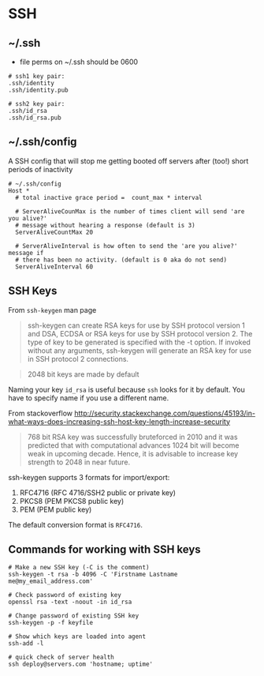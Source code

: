 # SSH

## ~/.ssh

* file perms on ~/.ssh should be 0600

```
# ssh1 key pair:
.ssh/identity
.ssh/identity.pub

# ssh2 key pair:
.ssh/id_rsa
.ssh/id_rsa.pub
```

## ~/.ssh/config

A SSH config that will stop me getting booted off servers after (too!) short periods of inactivity

```
# ~/.ssh/config
Host *
  # total inactive grace period =  count_max * interval

  # ServerAliveCounMax is the number of times client will send 'are you alive?'
  # message without hearing a response (default is 3)
  ServerAliveCountMax 20

  # ServerAliveInterval is how often to send the 'are you alive?' message if
  # there has been no activity. (default is 0 aka do not send)
  ServerAliveInterval 60
```

## SSH Keys

From `ssh-keygen` man page

> ssh-keygen can create RSA keys for use by SSH protocol version 1 and DSA,
> ECDSA or RSA keys for use by SSH protocol version 2.  The type of key to be
> generated is specified with the -t option.  If invoked without any arguments,
> ssh-keygen will generate an RSA key for use in SSH protocol 2 connections.

> 2048 bit keys are made by default

Naming your key `id_rsa` is useful because `ssh` looks for it by default. You
have to specify name if you use a different name.

From stackoverflow http://security.stackexchange.com/questions/45193/in-what-ways-does-increasing-ssh-host-key-length-increase-security

> 768 bit RSA key was successfully bruteforced in 2010 and it was predicted
> that with computational advances 1024 bit will become weak in upcoming
> decade. Hence, it is advisable to increase key strength to 2048 in near
> future.


ssh-keygen supports 3 formats for import/export:

1. RFC4716 (RFC 4716/SSH2 public or private key)
2. PKCS8   (PEM PKCS8 public key)
3. PEM     (PEM public key)

The default conversion format is `RFC4716`.

## Commands for working with SSH keys

```
# Make a new SSH key (-C is the comment)
ssh-keygen -t rsa -b 4096 -C 'Firstname Lastname me@my_email_address.com'

# Check password of existing key
openssl rsa -text -noout -in id_rsa

# Change password of existing SSH key
ssh-keygen -p -f keyfile

# Show which keys are loaded into agent
ssh-add -l

# quick check of server health
ssh deploy@servers.com 'hostname; uptime'
```

